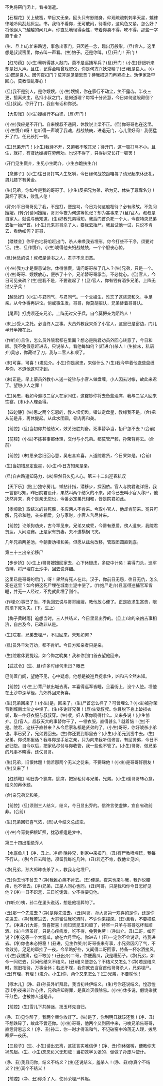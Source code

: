 <!-- { "loadSidebar": true } -->
不免将窑门闭上，看书消遣。

【石榴花】关上破窑，举目又无亲，回头只有影随身。仰观疏疏刺剌半天星，魆律律地冷风刮起灰尘。书，我待不看你，无可散闷，待看你，这风色又紧。怎么好？将他误人书越越的问几声，你直恁地悮得索性，守着你卖不得，吃不得，那些一字直千金？

(生、旦上)心忙来路远，事急出家门。只因差一念，现出万般形。(旦)宫人。这里想是叔叔窑里，你去叫一声看。(生)娘子。还是你叫。(旦)开门！开门！

【红芍药】(小生)蓦听得甚人敲门，莫不是巡捕军兵？(旦)开门！(小生)仔细听来却是妇人声。且住，记得金精曾戏窦仪，你是何方兴妖鬼精？(巳)我是良人。(小生)既是良人。因何夜扣门？莫非是见情思景？待我把这门再紧拴上。劝伊家及早回心，莫教恼乱春心！

(旦)我不是别人，是你嫂嫂。(小生)嫂嫂，你在家行不动尘，笑不露齿。半夜三更，擅离夫主，私扣小叔之门，是何道理？每常十分贤慧，今日如何这般颠倒？(旦)叔叔。你开了门，我自有话和你说。

【大影戏】(小生)嫂嫂行不由径，(旦)开门！

(小生)我应是不开门。自来嫂叔不通问，休教说上梁不正。(旦)你哥哥也在这里。(小生慌介)呀！忽听得一声唬了我魂，战战兢兢，进退无门，心儿里好闷！我便猛开了门，任兄长打一顿。

(生)兄弟开门！(小生)我待不开，又道我不敬其兄；待开门，这一顿打骂不小。且住，就打，有贤达嫂嫂在旁解劝。也说不得了，只得拚兄长打一顿罢！

(开门见生慌介，生见小生跪介，小生亦跪扶生介)

【念佛子】(小生)往日哥打骂人生怒嗔，今日缘何战兢跪咱每？请兄起来休还礼，男儿膝下有黄金。

(生)兄弟，你如今是我的哥哥了。(小生)反把兄为弟，弟为兄，休失了尊卑名分！莫坏了家法，败乱人伦！

(背介)平日哥哥见了我，不是打，便是骂，今日为何这般相待？必有缘故。不免问嫂嫂。(转介)请问嫂嫂，哥哥今夜为何这等慌张？却为甚事来？(旦)官人，叔叔是自家人，就说与他知道。(生)好教兄弟得知，我后门首杀死一个人，今夜特央兄弟去抬一抬尸首。(小生)元来哥哥杀了人，要我去抬尸。我且试他一试，只说不肯去，看他如何？哥哥，

【缕缕金】你平白地将咱赶出门，杀人来唤我去埋形。你今打些不干净，须要对证。(生、旦作慌介。小生)唬得他夫妇战兢兢，一个个胆丧心惊。

(旦)休恁的说！叔叔是读书之人，君子不念旧恶。

(小生)我方才是假意试你，休得惊慌。请问哥哥杀了几人？(生)兄弟，只是一个。(小生)哥哥、嫂嫂放心，便杀了十个，兄弟替哥哥承当，不必忧心。(旦)官人，今日可见亲疏？(生)是我不是，不要说起了！(旦)官人，你有钱有酒多兄弟，上阵无过父子兵！

【越恁好】(小生)与君同气，与君同气。一个父娘生，难忘了这些恩和义，手足亲。从今休得再讲论。倘或事生发，哥哥，你莫胡招认，兄弟替着哥哥认。

【尾声】打虎须还亲兄弟，上阵无过父子兵，自今莫把亲为陌路人！

(末上)受人之托。必当终人之事。大员外教我来杀了小官人，这里已是窑边，门儿半开半掩在此。

(作听介)且住，怎么员外院君都在里面？想必是院君劝员外回心转意了，今日和顺。我不免假意赶进去，只说杀人，看他每如何？(赶进介)杀人！(生扯末，私语介)吴忠，你藏过了刀，我与二官人和顺了。

(末)可喜，可喜！(进见介。小生)你是吴忠，来做什么？(生)我今早着他送些盘缠与你，不道他这时才到。

(末)正是。早上蒙员外教小人送一锭钞与小官人做盘缠，小人因去讨帐，故此来迟了。望恕小人之罪！

(生)吴忠，我如今迎取二官人在家同住，这锭钞你将去备些酒席，我与二官人回来饮宴。(末)小人理会得。

【四边静】(生)思之两个忘恩的，教人恨切齿。错认定盘星，教缘我不是。(合)把从前是非，再休提起。从此水团圆，骨肉再和美。

【前腔】(旦)当初你共他结义，效关张胜刘备。死事替承当，抬尸怎不去？(合前)

【前腔】(小生)不拣甚事都休理，交付与小兄弟。都莫管尸骸，孙荣背将去。(合前)

【前腔】(末)思亲念旧回心意，吴忠甚欢喜。人道院君贤，今日果如是。(合前)

(生)当初错忍定盘星，(小生)今日方知亲是亲。

(旦)自古路遥知马力，(末)果然日久见人心。第三十二出迎春私叹

【天下乐】(贴上)独守房儿，懒拈针指，潜移步，探因依。官人与院君说详细，我一言都尽知。昨日院君设计，果然叫两个结义的不来。如今已去叫小官人移尸，他决然肯来，真个是亲无怨也，今番必定弟兄相和，皆是院君如此。

【孝顺歌】取结义的背死骸，多应两人不肯来。今取小官人，他却肯前来。冤只可解，兄弟和睦，亲亲相爱。分与家财，小官人苦尽甘来。

【前腔】论杀狗劝夫，古今罕见来。兄弟又成乖，今番有恩爱。傍人道来，我院君贤达，人间没赛。正是家有贤妻，夫不遭横祸飞灾。

几年兄弟两差池，今朝妻劝相和美。但愿从兹勿改移，管取团圆直到底。


第三十三出亲弟移尸

【步步娇】(小生上)哥哥嫂嫂回家去，心下休疑虑，多应中计矣！喜得门头，巡军皆睡，将尸埋在土沙中，回去说详细。

这里已是哥哥的后门，呀！果然有死人在此。汉子，你前日无怨，往日无仇，怎么死在这里？如今把这死尸埋在城南土泥中便了。(作抱尸走介)且喜得巡捕官军皆睡，并无一人经过，不免就此埋了则个。

(作埋介)事已了当，不免回去说与哥哥嫂嫂，教他放心便了。正是欲求生富贵，眼前须下死功夫。(下。生上)

【梅子黄时雨】追想当时，三人共结义，今日里显出乔的。(旦上)论的亲凶吉事相济，自古及今，已改非从是。

(生)院君，兄弟去埋尸，不见回来，未知如何？

(旦)员外千劝万劝，都不肯听。今日方知亲者只是亲。

(生)院君休要提起，如今悔之晚矣！我和你到门首去望他回来。

【忒忒令】(生、旦)许多时缘何未归？眼巴

巴倚着门闾，望他不见，心中疑虑。他想是被巡兵捉拿住，凶和吉全然未知。

【前腔】(小生上)背尸骸出城去离，幸喜得巡军皆睡，且喜街上，没个人迹。埋他在土沙中深草径，荒郊外回来贺喜。

(生)兄弟回来了！(小生)是，回来了。(生)尸首怎么样了？可曾埋么？(小生)被孙荣背到城南土沙之中埋了。(生)多谢好兄弟！(旦)生受叔叔。你且脱下身上破损衣裳，取一件好衣服与叔叔穿。(生)嗳，妇人家你晓得什么。又来多说！(小生惊介。旦)官人，叔叔天大的事替你干了，一领衣服，直得甚么？就着恼！(生)不是。院君，这袄子直甚来？从今后家私都是贤弟的了。(小生)哥哥，你好唬杀小弟也。事已妥了，兄弟要回去。(生)你还要到那里去？(小生)小弟元到窑中去。(生)兄弟，你说那里话？我与你是手足之亲，只为向来我听信谗言，有屈贤弟，今日不必归怨。自今以后，把家私尽付与你收管，我一些也不管了。(小生)哥哥，做兄弟的凡事不晓得，还仗哥哥。

(生)兄弟，旧恨休题！倘若那两个无义之徒来，不要睬他！(小生)是哥哥好朋友！(生)又来了！

【红绣鞋】明日办个筵席，筵席，把家私付与兄弟，兄弟。(小生)谢哥哥转心意，结义的再休题。

(合)亲兄弟又和美。

【前腔】(旦)须则三人结义，结义，今日显出乔的。信谗言使虚脾，宜自省改前非。(合前)

(生)兄弟回归喜气浓，(旦)从今结义总成空。

(小生)今宵剩把银缸照，犹恐相逢是梦中。


第三十四出拒绝乔人

【水底鱼儿】(净、丑上。净)昨晚孙兄，到家中来扣门，(丑)有尸教咱埋殡，我每不行从。(净)今日去叫他，须留我每吃几钟。(丑)若还不肯，教他立见凶。

(净)兄弟，孙大郎昨夜杀了人，教我与他埋尸。

(丑)你去也不曾去？(净)我推心痛不肯去。(丑)便是。夜来也来叫我，我诈说腰疼，也不曾去。(净)兄弟，正是人同心也同。(丑)阿哥，只是我和你今日怎好见他？(净)一日不识羞，三日吃饱饭。少不得要见他。

(作听介)咦，孙二在里头说话，想是他埋葬的了。

(丑)那一个先进去？(净)是你先进去。(丑)阿哥，孙大哥第一欢喜的是你，还是你先进去。(净)我若进去，大哥留住我吃酒时，不许你来撞席。(丑)且看，不要把稳了。(净进介)大哥，贺喜贺喜！闻知贤昆玉和顺了，特宰一只羊与哥哥吃杯和顺酒。(生)羊酒虽好，只是心疼病发，吃不得，免劳免劳！(净出介。丑)二哥，如何说？(净)这等一个大酱瓜，放在六月里吃。你进去！(丑)一定你不会说话，待我进去。(净)你也未必把稳！(丑进，见生作笑介)哥哥夜来有事，小兄弟因闪了气，不曾效劳，足足的牵挂了一夜。今早略好些，又闻得二哥回家，特备一杯水酒接风。(小生)我腰痛，也不敢劳！(丑出介)二哥，你便酱瓜，我是糟茄子。(净)兄弟，如今一同进去，只问他结义不结义。(丑)结义便怎么？不结义又怎么？(净)若是结义时，照旧相待，万事全休；若还不睬，我你就去当官首他哥哥杀人，兄弟埋尸。(丑)有理，有理！(进介。小生)你、两个又来怎么？(生)兄弟，不要睬他！

【啄木儿】(净、丑)孙员外听拜启，我当初共伊结义。(生)亏你还说结义，惶恐惶恐!(净)夜来非诈心疼，兄弟应知得罪，是真难灭假除易。(小生)休多说，假饶染就干红色，也被傍人道是非。

【前腔】(生)雪儿下共醉迷，拐玉环先自归。

(净、丑)见你醉了，我两个替你收好了。(生)是了，你到明日就该还我！(净、丑)不想跌碎了，故此不曾还你。(小生)哥哥，他两个又到窑中来，刁唆兄弟告哥哥，直恁背恩忘义！(净、丑)孙二，你一时才得温和气，不记破窑中冷落无人理，拨尽寒炉一夜灰。

【三段子】(生、小生)请出去离，这狂言实难信伊！(净、丑)你休强嘴，便教你灾祸忽起。(生、小生)忘恩负义无知贼！当初效学关张的，倒做了孙庞斗使计。

(净、丑)我且问你，结义不结义？(生)还说结义，羞杀人！(净、丑)你真个不结义？(生)真个不结义！

【前腔】(净、丑)你杀了人，使孙荣埋尸葬躯。

